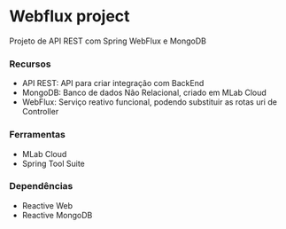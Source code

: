 # Webflux project
 Projeto de API REST com Spring WebFlux e MongoDB

### Recursos
- API REST: API para criar integração com BackEnd
- MongoDB: Banco de dados Não Relacional, criado em MLab Cloud 
- WebFlux: Serviço reativo funcional, podendo substituir as rotas uri de Controller

### Ferramentas 
- MLab Cloud
- Spring Tool Suite

### Dependências
- Reactive Web
- Reactive MongoDB

